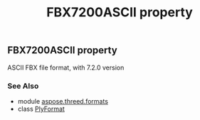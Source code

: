 ﻿---
title: FBX7200ASCII property
second_title: Aspose.3D for Python via .NET API References
description: 
type: docs
weight: 180
url: /python-net/aspose.threed.formats/plyformat/fbx7200ascii/
is_root: false
---

## FBX7200ASCII property


ASCII FBX file format, with 7.2.0 version

### See Also
* module [aspose.threed.formats](../../)
* class [PlyFormat](/3d/python-net/aspose.threed.formats/plyformat)
